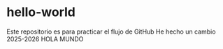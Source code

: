 # hello-world
Este repositorio es para practicar el flujo de GitHub
He hecho un cambio
2025-2026
HOLA MUNDO

